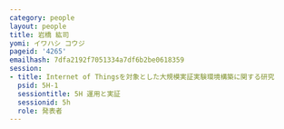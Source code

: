 ```yaml
---
category: people
layout: people
title: 岩橋 紘司
yomi: イワハシ コウジ
pageid: '4265'
emailhash: 7dfa2192f7051334a7df6b2be0618359
session:
- title: Internet of Thingsを対象とした大規模実証実験環境構築に関する研究
  psid: 5H-1
  sessiontitle: 5H 運用と実証
  sessionid: 5h
  role: 発表者
---
```

